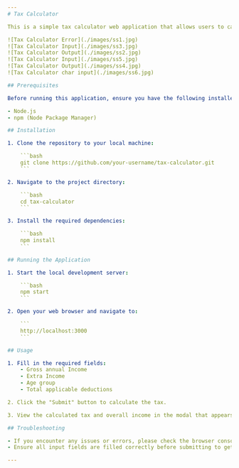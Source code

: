 ```yaml
---
# Tax Calculator

This is a simple tax calculator web application that allows users to calculate their income tax based on their gross annual income, extra income, age group, and applicable deductions.

![Tax Calculator Error](./images/ss1.jpg)
![Tax Calculator Input](./images/ss3.jpg)
![Tax Calculator Output](./images/ss2.jpg)
![Tax Calculator Input](./images/ss5.jpg)
![Tax Calculator Output](./images/ss4.jpg)
![Tax Calculator char input](./images/ss6.jpg)

## Prerequisites

Before running this application, ensure you have the following installed:

- Node.js
- npm (Node Package Manager)

## Installation

1. Clone the repository to your local machine:

    ```bash
    git clone https://github.com/your-username/tax-calculator.git
    ```

2. Navigate to the project directory:

    ```bash
    cd tax-calculator
    ```

3. Install the required dependencies:

    ```bash
    npm install
    ```

## Running the Application

1. Start the local development server:

    ```bash
    npm start
    ```

2. Open your web browser and navigate to:

    ```
    http://localhost:3000
    ```

## Usage

1. Fill in the required fields:
    - Gross annual Income
    - Extra Income
    - Age group
    - Total applicable deductions

2. Click the "Submit" button to calculate the tax.

3. View the calculated tax and overall income in the modal that appears.

## Troubleshooting

- If you encounter any issues or errors, please check the browser console for more details.
- Ensure all input fields are filled correctly before submitting to get accurate results.

---
```

